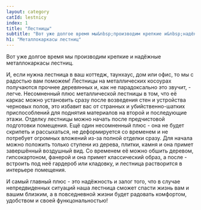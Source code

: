 ```yaml
---
layout: category
catId: lestnicy
index: 1
title: "Лестницы"
subtitle: "Вот уже долгое время мы&nbsp;производим крепкие и&nbsp;надёжные металлокаркасы лестниц"
h1: "Металлокаркасы лестниц"
---
```

Вот уже долгое время мы производим крепкие и надёжные металлокаркасы лестниц.

И, если нужна лестница в ваш коттедж, таунхаус, дом или офис, то мы с радостью вам поможем! Лестницы на металлических косоурах получаются прочнее деревянных и, как не парадоксально это звучит, - легче. Несомненный плюс металлической лестницы в том, что её каркас можно установить сразу после возведения стен и устройства черновых полов, это избавит вас от странных и убийственно-шатких приспособлений для поднятия материалов на второй и последующие этажи. Отделку лестницы можно начать после предчистовой подготовки помещения. Ещё один несомненный плюс - она не будет скрипеть и рассыхаться, не деформируется со временем и не потребует огромных вложений из-за полной отделки сразу. Для начала можно положить только ступени из дерева, плитки, камня и она примет завершённый воздушный вид. Со временем её можно обшить деревом, гипсокартоном, фанерой и она примет классический образ, а после - встроить под неё гардероб или кладовку, и лестница растворится в интерьере помещения.

И самый главный плюс - это надёжность и залог того, что в случае непредвиденных ситуаций наша лестница сможет спасти жизнь вам и вашим близким, а в повседневной жизни будет радовать комфортом, удобством и своей функцональностью!